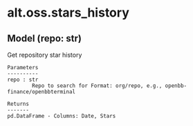 # alt.oss.stars_history

## Model (repo: str)

Get repository star history

    Parameters
    ----------
    repo : str
            Repo to search for Format: org/repo, e.g., openbb-finance/openbbterminal

    Returns
    -------
    pd.DataFrame - Columns: Date, Stars
